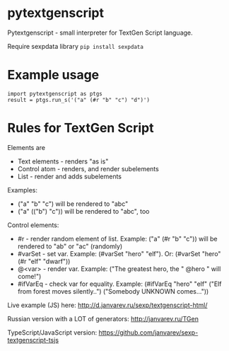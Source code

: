 # pytextgenscript
Pytextgenscript - small interpreter for TextGen Script language.

Require sexpdata library
```pip install sexpdata```

# Example usage
```
import pytextgenscript as ptgs
result = ptgs.run_s('("a" (#r "b" "c") "d")')
```

# Rules for TextGen Script

Elements are
* Text elements - renders "as is"
* Control atom - renders, and render subelements
* List - render and adds subelements

Examples:
* ("a" "b" "c") will be rendered to "abc"
* ("a" (("b") "c")) will be rendered to "abc", too

Control elements:
* #r - render random element of list. Example: ("a" (#r "b" "c")) will be rendered to "ab" or "ac" (randomly)
* #varSet - set var. Example: (#varSet "hero" "elf"). Or: (#varSet "hero" (#r "elf" "dwarf"))
* @\<var\> - render var. Example: ("The greatest hero, the " @hero " will come!")
* #ifVarEq - check var for equality. Example: (#ifVarEq "hero" "elf" ("Elf from forest moves silently..") ("Somebody UNKNOWN comes..."))

Live example (JS) here: http://d.janvarev.ru/sexp/textgenscript-html/

Russian version with a LOT of generators: http://janvarev.ru/TGen

TypeScript/JavaScript version: https://github.com/janvarev/sexp-textgenscript-tsjs